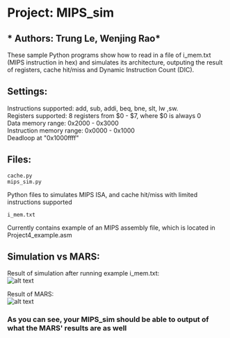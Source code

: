 # Project: MIPS_sim     
## * Authors: Trung Le, Wenjing Rao*  
These sample Python programs show how to read in a file of i_mem.txt (MIPS instruction in hex) and simulates its architecture, outputing  the result of registers, cache hit/miss and Dynamic Instruction Count (DIC).  

## Settings:  
Instructions supported: add, sub, addi, beq, bne, slt, lw ,sw.  
Registers supported: 8 registers from $0 - $7, where $0 is always 0  
Data memory range: 0x2000 - 0x3000  
Instruction memory range: 0x0000 - 0x1000  
Deadloop at "0x1000ffff"

## Files:
```
cache.py
mips_sim.py
```
Python files to simulates MIPS ISA, and cache hit/miss with limited instructions supported
<br />
  
  
```
i_mem.txt
```
Currently contains example of an MIPS assembly file, which is located in Project4_example.asm


## Simulation vs MARS:
Result of simulation after running example i_mem.txt:  
![alt text](https://github.com/lohe987/ECE366SamplePrograms/blob/master/MIPS_sim/githubp4new.png)
  
Result of MARS:  
![alt text](https://github.com/lohe987/ECE366SamplePrograms/blob/master/MIPS_sim/githubp4_1.png)

### As you can see, your MIPS_sim should be able to output of what the MARS' results are as well
